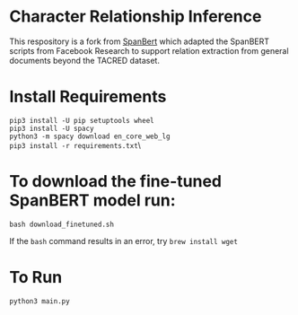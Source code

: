 # Character Relationship Inference

This respository is a fork from [SpanBert](https://github.com/gkaramanolakis/SpanBERT) which adapted the SpanBERT scripts from Facebook Research to support relation extraction from general documents beyond the TACRED dataset.


# Install Requirements

`pip3 install -U pip setuptools wheel` \
`pip3 install -U spacy`\
`python3 -m spacy download en_core_web_lg`\
`pip3 install -r requirements.txt`\

# To download the fine-tuned SpanBERT model run:


`bash download_finetuned.sh`

If the `bash` command results in an error, try `brew install wget`

# To Run

`python3 main.py`

